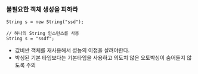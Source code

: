 ### 불필요한 객체 생성을 피하라

```
String s = new String("ssd");

// 하나의 String 인스턴스를 사용
String s = "ssdf";
```

* 값비싼 객체를 재사용해서 성능의 이점을 살려야한다.
* 박싱된 기본 타입보다는 기본타입을 사용하고 의도치 않은 오토박싱이 숨어들지 않도록 주의